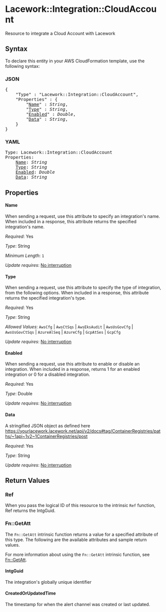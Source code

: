 # Lacework::Integration::CloudAccount

Resource to integrate a Cloud Account with Lacework

## Syntax

To declare this entity in your AWS CloudFormation template, use the following syntax:

### JSON

<pre>
{
    "Type" : "Lacework::Integration::CloudAccount",
    "Properties" : {
        "<a href="#name" title="Name">Name</a>" : <i>String</i>,
        "<a href="#type" title="Type">Type</a>" : <i>String</i>,
        "<a href="#enabled" title="Enabled">Enabled</a>" : <i>Double</i>,
        "<a href="#data" title="Data">Data</a>" : <i>String</i>,
    }
}
</pre>

### YAML

<pre>
Type: Lacework::Integration::CloudAccount
Properties:
    <a href="#name" title="Name">Name</a>: <i>String</i>
    <a href="#type" title="Type">Type</a>: <i>String</i>
    <a href="#enabled" title="Enabled">Enabled</a>: <i>Double</i>
    <a href="#data" title="Data">Data</a>: <i>String</i>
</pre>

## Properties

#### Name

When sending a request, use this attribute to specify an integration's name. When included in a response, this attribute returns the specified integration's name.

_Required_: Yes

_Type_: String

_Minimum Length_: <code>1</code>

_Update requires_: [No interruption](https://docs.aws.amazon.com/AWSCloudFormation/latest/UserGuide/using-cfn-updating-stacks-update-behaviors.html#update-no-interrupt)

#### Type

When sending a request, use this attribute to specify the type of integration, from the following options. When included in a response, this attribute returns the specified integration's type.

_Required_: Yes

_Type_: String

_Allowed Values_: <code>AwsCfg</code> | <code>AwsCtSqs</code> | <code>AwsEksAudit</code> | <code>AwsUsGovCfg</code> | <code>AwsUsGovCtSqs</code> | <code>AzureAlSeq</code> | <code>AzureCfg</code> | <code>GcpAtSes</code> | <code>GcpCfg</code>

_Update requires_: [No interruption](https://docs.aws.amazon.com/AWSCloudFormation/latest/UserGuide/using-cfn-updating-stacks-update-behaviors.html#update-no-interrupt)

#### Enabled

When sending a request, use this attribute to enable or disable an integration. When included in a response, returns 1 for an enabled integration or 0 for a disabled integration.

_Required_: Yes

_Type_: Double

_Update requires_: [No interruption](https://docs.aws.amazon.com/AWSCloudFormation/latest/UserGuide/using-cfn-updating-stacks-update-behaviors.html#update-no-interrupt)

#### Data

A stringified JSON object as defined here https://yourlacework.lacework.net/api/v2/docs#tag/ContainerRegistries/paths/~1api~1v2~1ContainerRegistries/post

_Required_: Yes

_Type_: String

_Update requires_: [No interruption](https://docs.aws.amazon.com/AWSCloudFormation/latest/UserGuide/using-cfn-updating-stacks-update-behaviors.html#update-no-interrupt)

## Return Values

### Ref

When you pass the logical ID of this resource to the intrinsic `Ref` function, Ref returns the IntgGuid.

### Fn::GetAtt

The `Fn::GetAtt` intrinsic function returns a value for a specified attribute of this type. The following are the available attributes and sample return values.

For more information about using the `Fn::GetAtt` intrinsic function, see [Fn::GetAtt](https://docs.aws.amazon.com/AWSCloudFormation/latest/UserGuide/intrinsic-function-reference-getatt.html).

#### IntgGuid

The integration's globally unique identifier

#### CreatedOrUpdatedTime

The timestamp for when the alert channel was created or last updated.

